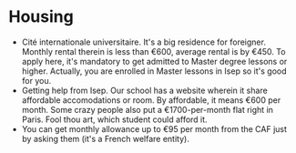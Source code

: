 # Housing

* Cité internationale universitaire. It's a big residence for foreigner. Monthly rental therein is less than €600, average rental is by €450. To apply here, it's mandatory to get admitted to Master degree lessons or higher. Actually, you are enrolled in Master lessons in Isep so it's good for you.
* Getting help from Isep. Our school has a website wherein it share affordable accomodations or room. By affordable, it means €600 per month. Some crazy people also put a €1700-per-month flat right in Paris. Fool thou art, which student could afford it.
* You can get monthly allowance up to €95 per month from the CAF just by asking them (it's a French welfare entity).
